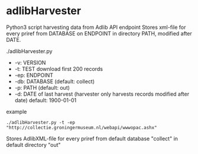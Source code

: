 # adlibHarvester

Python3 script harvesting data from Adlib API endpoint
Stores xml-file for every priref from DATABASE on ENDPOINT in directory PATH, modified after DATE.

./adlibHarvester.py
* -v:  VERSION
* -t:  TEST download first 200 records
* -ep: ENDPOINT
* -db: DATABASE (default: collect)
* -p:  PATH (default: out\)
* -d:  DATE of last harvest (harvester only harvests records modified after date) default: 1900-01-01

example
```
./adlibHarvester.py -t -ep "http://collectie.groningermuseum.nl/webapi/wwwopac.ashx"
```
Stores AdlibXML-file for every priref from default database "collect" in default directory "out\"
